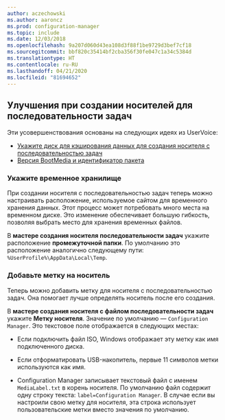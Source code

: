 ```yaml
---
author: aczechowski
ms.author: aaroncz
ms.prod: configuration-manager
ms.topic: include
ms.date: 12/03/2018
ms.openlocfilehash: 9a207d060d43ea108d3f88f1be9729d3bef7cf18
ms.sourcegitcommit: bbf820c35414bf2cba356f30fe047c1a34c5384d
ms.translationtype: HT
ms.contentlocale: ru-RU
ms.lasthandoff: 04/21/2020
ms.locfileid: "81694652"
---
```

## <a name="improvements-to-task-sequence-media-creation"></a><a name="bkmk_tsmedia"></a> Улучшения при создании носителей для последовательности задач 
<!--1359388-->

Эти усовершенствования основаны на следующих идеях из UserVoice:  
- [Укажите диск для кэширования данных для создания носителя с последовательностью задач](https://configurationmanager.uservoice.com/forums/300492-ideas/suggestions/34061488-specify-drive-to-cache-data-for-creating-task-sequ)  
- [Версия BootMedia и идентификатор пакета](https://configurationmanager.uservoice.com/forums/300492-ideas/suggestions/32117215-bootmedia-version-and-packageid)  


### <a name="specify-temporary-storage"></a>Укажите временное хранилище

При создании носителя с последовательностью задач теперь можно настраивать расположение, используемое сайтом для временного хранения данных. Этот процесс может потребовать много места на временном диске. Это изменение обеспечивает большую гибкость, позволяя выбрать место для хранения временных файлов. 

В **мастере создания носителя последовательности задач** укажите расположение **промежуточной папки**. По умолчанию это расположение аналогично следующему пути: `%UserProfile%\AppData\Local\Temp`.


### <a name="add-a-label-to-the-media"></a>Добавьте метку на носитель

Теперь можно добавить метку для носителя с последовательностью задач. Она помогает лучше определять носитель после его создания.

В **мастере создания носителя с файлом последовательности задач** укажите **Метку носителя**. Значение по умолчанию — `Configuration Manager`. Это текстовое поле отображается в следующих местах:  

- Если подключить файл ISO, Windows отображает эту метку как имя подключенного диска.  

- Если отформатировать USB-накопитель, первые 11 символов метки используются как имя.  

- Configuration Manager записывает текстовый файл с именем `MediaLabel.txt` в корень носителя. По умолчанию файл содержит одну строку текста: `label=Configuration Manager`. В случае если вы настроили свою метку для носителя, эта строка использует пользовательские метки вместо значения по умолчанию.  


